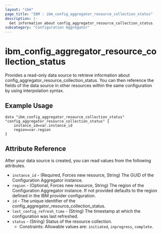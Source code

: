 ```yaml
---
layout: "ibm"
page_title: "IBM : ibm_config_aggregator_resource_collection_status"
description: |-
  Get information about config_aggregator_resource_collection_status
subcategory: "Configuration Aggregator"
---
```


# ibm_config_aggregator_resource_collection_status

Provides a read-only data source to retrieve information about config_aggregator_resource_collection_status. You can then reference the fields of the data source in other resources within the same configuration by using interpolation syntax.

## Example Usage

```hcl
data "ibm_config_aggregator_resource_collection_status" "config_aggregator_resource_collection_status" {
	instance_id=var.instance_id
	region=var.region
}
```


## Attribute Reference

After your data source is created, you can read values from the following attributes.
* `instance_id` - (Required, Forces new resource, String) The GUID of the Configuration Aggregator instance.
* `region` - (Optional, Forces new resource, String) The region of the Configuration Aggregator instance. If not provided defaults to the region defined in the IBM provider configuration.
* `id` - The unique identifier of the config_aggregator_resource_collection_status.
* `last_config_refresh_time` - (String) The timestamp at which the configuration was last refreshed.
* `status` - (String) Status of the resource collection.
  * Constraints: Allowable values are: `initiated`, `inprogress`, `complete`.

